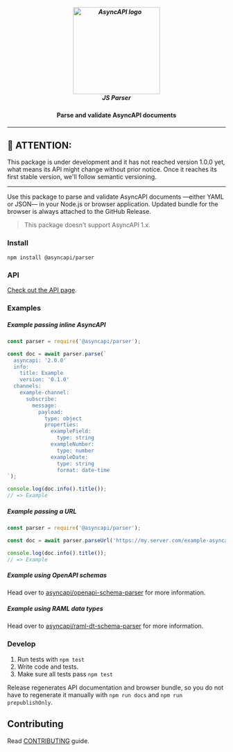<h5 align="center">
  <br>
  <a href="https://www.asyncapi.org"><img src="https://github.com/asyncapi/parser-nodejs/raw/master/assets/logo.png" alt="AsyncAPI logo" width="200"></a>
  <br>
  JS Parser
</h5>
<h4 align="center">Parse and validate AsyncAPI documents</h4>

---

## :loudspeaker: ATTENTION:

This package is under development and it has not reached version 1.0.0 yet, what means its API might change without prior notice. Once it reaches its first stable version, we'll follow semantic versioning.

---

Use this package to parse and validate AsyncAPI documents —either YAML or JSON— in your Node.js or browser application. Updated bundle for the browser is always attached to the GitHub Release.

> This package doesn't support AsyncAPI 1.x.

### Install

```
npm install @asyncapi/parser
```

### API

[Check out the API page](./API.md).

### Examples

##### Example passing inline AsyncAPI

```js
const parser = require('@asyncapi/parser');

const doc = await parser.parse(`
  asyncapi: '2.0.0'
  info:
    title: Example
    version: '0.1.0'
  channels:
    example-channel:
      subscribe:
        message:
          payload:
            type: object
            properties:
              exampleField:
                type: string
              exampleNumber:
                type: number
              exampleDate:
                type: string
                format: date-time
`);

console.log(doc.info().title());
// => Example
```

##### Example passing a URL

```js
const parser = require('@asyncapi/parser');

const doc = await parser.parseUrl('https://my.server.com/example-asyncapi.yaml');

console.log(doc.info().title());
// => Example
```

##### Example using OpenAPI schemas

Head over to [asyncapi/openapi-schema-parser](https://www.github.com/asyncapi/openapi-schema-parser) for more information.

##### Example using RAML data types

Head over to [asyncapi/raml-dt-schema-parser](https://www.github.com/asyncapi/raml-dt-schema-parser) for more information.

### Develop

1. Run tests with `npm test`
1. Write code and tests.
1. Make sure all tests pass `npm test`

Release regenerates API documentation and browser bundle, so you do not have to regenerate it manually with `npm run docs` and `npm run prepublishOnly`.

## Contributing

Read [CONTRIBUTING](CONTRIBUTING.md) guide.